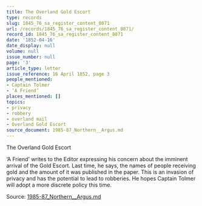 ```yaml
---
title: The Overland Gold Escort
type: records
slug: 1845_76_sa_register_content_8071
url: /records/1845_76_sa_register_content_8071/
record_id: 1845_76_sa_register_content_8071
date: '1852-04-16'
date_display: null
volume: null
issue_number: null
page: '3'
article_type: letter
issue_reference: 16 April 1852, page 3
people_mentioned:
- Captain Tolmer
- ‘A Friend’
places_mentioned: []
topics:
- privacy
- robbery
- overland mail
- Overland Gold Escort
source_document: 1985-87_Northern__Argus.md
---
```


The Overland Gold Escort

‘A Friend’ writes to the Editor expressing his concern about the imminent arrival of the Gold Escort.  Last time, he says, the names of people receiving gold and the amount of it was published in the paper.  This is an invasion of privacy and has the potential to lead to robberies.  He hopes Captain Tolmer will adopt a more discrete policy this time.

Source: [1985-87_Northern__Argus.md](/downloads/markdown/1985-87_Northern__Argus.md)
